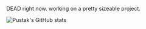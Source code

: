 DEAD right now. working on a pretty sizeable project.

![Pustak's GitHub stats](https://github-readme-stats.vercel.app/api?username=PustakP)
